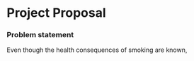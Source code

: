 # Project Proposal

### Problem statement

Even though the health consequences of smoking are known,
